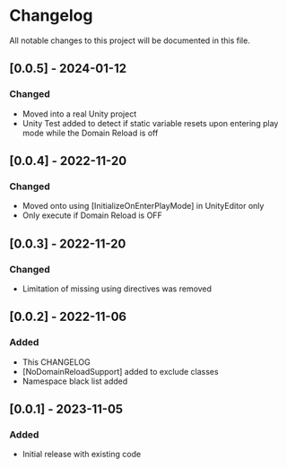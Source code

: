 # Changelog
All notable changes to this project will be documented in this file.

## [0.0.5] - 2024-01-12
### Changed
- Moved into a real Unity project
- Unity Test added to detect if static variable resets upon entering play mode while the Domain Reload is off

## [0.0.4] - 2022-11-20
### Changed
- Moved onto using [InitializeOnEnterPlayMode] in UnityEditor only
- Only execute if Domain Reload is OFF

## [0.0.3] - 2022-11-20
### Changed
- Limitation of missing using directives was removed

## [0.0.2] - 2022-11-06
### Added
- This CHANGELOG
- [NoDomainReloadSupport] added to exclude classes
- Namespace black list added

## [0.0.1] - 2023-11-05
### Added
- Initial release with existing code